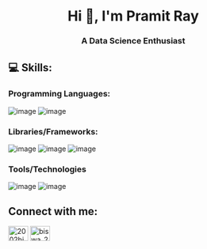 <h1 align="center">Hi 👋, I'm Pramit Ray</h1>
<h3 align="center">A Data Science Enthusiast</h3>


## 💻 Skills:

### Programming Languages:
![image](https://user-images.githubusercontent.com/93142399/229358287-a20fc5f4-398e-4ca3-a1da-8b3f7e87f524.png)
![image](https://user-images.githubusercontent.com/93142399/229358367-5f510af9-beae-49a2-85cb-96b31c2e3968.png)

### Libraries/Frameworks:
![image](https://user-images.githubusercontent.com/93142399/229358327-df3d8dec-dcc0-4a4a-8278-9727f2aa52da.png)
![image](https://user-images.githubusercontent.com/93142399/229358339-477a8b2d-362f-4d6a-a3a3-2a0e641838d8.png)
![image](https://user-images.githubusercontent.com/93142399/229359373-cf596341-da91-40a2-a169-cfdc9f9d3e52.png)


### Tools/Technologies
![image](https://user-images.githubusercontent.com/93142399/229358353-dbec4caf-7576-432c-9dc0-4e5f670e1fe9.png)
![image](https://user-images.githubusercontent.com/93142399/229358313-0aac36a9-aadd-490e-9f20-75a80400099c.png)

## Connect with me:
<a href="https://www.linkedin.com/in/pramit-ray-a42874215/" target="blank"><img align="center" src="https://raw.githubusercontent.com/rahuldkjain/github-profile-readme-generator/master/src/images/icons/Social/linked-in-alt.svg" alt="2002bishwajeet" height="30" width="40" /></a>
<a href="https://www.instagram.com/itz_pramitray_2001" target="blank"><img align="center" src="https://raw.githubusercontent.com/rahuldkjain/github-profile-readme-generator/master/src/images/icons/Social/instagram.svg" alt="biswa_20p" height="30" width="40" /></a>
